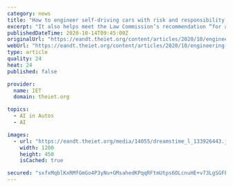 ```yaml
---
category: news
title: "How to engineer self-driving cars with risk and responsibility in mind"
excerpt: "It also helps meet the Law Commission’s recommendation “for a clear boundary distinguishing conventional driving (with or without automated assistance) and ‘high automation’ (or ‘self-driving’)”. Tony Gillespie is a visiting professor at UCL ..."
publishedDateTime: 2020-10-14T09:45:00Z
originalUrl: "https://eandt.theiet.org/content/articles/2020/10/engineering-self-driving-cars-with-risk-and-responsibility-in-mind/"
webUrl: "https://eandt.theiet.org/content/articles/2020/10/engineering-self-driving-cars-with-risk-and-responsibility-in-mind/"
type: article
quality: 24
heat: 24
published: false

provider:
  name: IET
  domain: theiet.org

topics:
  - AI in Autos
  - AI

images:
  - url: "https://eandt.theiet.org/media/14055/dreamstime_l_133926443.jpg?crop=0,0.38791666666666669,0,0.11989583333333327&cropmode=percentage&width=1200&height=450&rnd=132471338650000000"
    width: 1200
    height: 450
    isCached: true

secured: "sxfxMqblKxRMfGmGo4P3yNu+GMsahedKPqqRFtmUtps6OLcnuHE+v73LgSGFFi+wZDIVKaGpDmPpczv3Qs5HYaOLzb+zjJejDvnoPwRiGOHD30PeaV7tlt9rdTS/WeBJaJn6ygMx0ZAOT03XtO8x2tEXm4wd85kcR8BpgnGWITtATgVq6AxRJTKR1cb3OecAxlRgD/QFwqJMcGIod2uHLHxiBbjpB591geevOk8vkP9dzWQQR9j/0/0sK5Nx9ds7kE4GAlPIN2kkN4osSnSFuJBuoFfptD4XM/Pqo+eOlNb9LxI/blEIflxvQ8Xss5m1NiIUXVQg18OtMqzvvllwqAtpdJVPLajWPCWPxQukwzE=;htsy3OCVH9diSh3T2PhMtQ=="
---
```


